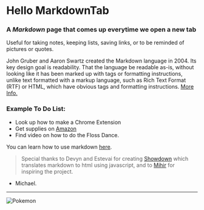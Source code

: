 # Hello MarkdownTab
### A *Markdown* page that comes up __everytime__ we open a new tab

 Useful for taking notes, keeping lists, saving links, or to be reminded of pictures or quotes.

John Gruber and Aaron Swartz created the Markdown language in 2004. Its key design goal is readability. That the language be readable as-is, without looking like it has been marked up with tags or formatting instructions, unlike text formatted with a markup language, such as Rich Text Format (RTF) or HTML, which have obvious tags and formatting instructions. [More Info.](https://en.wikipedia.org/wiki/Markdown)

### Example To Do List:
- Look up how to make a Chrome Extension
- Get supplies on [Amazon](http://www.amazon.com)
- Find video on how to do the Floss Dance.

You can learn how to use markdown [here](https://github.com/adam-p/markdown-here/wiki/Markdown-Cheatsheet).

> Special thanks to Devyn and Estevai for creating [Showdown](https://github.com/showdownjs/showdown) which translates markdown to html using javascript, and to [Mihir](https://github.com/plibither8) for inspiring the project.
- Michael.

---

![Pokemon](https://media3.giphy.com/media/1342dTzTKIkbC0/giphy.gif?cid=790b76115d0d0a7872327a6e6307d86c&rid=giphy.gif)
